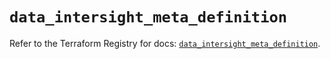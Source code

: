 # `data_intersight_meta_definition`

Refer to the Terraform Registry for docs: [`data_intersight_meta_definition`](https://registry.terraform.io/providers/ciscodevnet/intersight/1.0.71/docs/data-sources/meta_definition).
